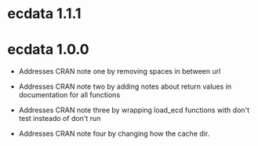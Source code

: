 # ecdata 1.1.1

# ecdata 1.0.0

* Addresses CRAN note one by removing spaces in between url

* Addresses CRAN note two by adding notes about return values in documentation for all functions

* Addresses CRAN note three by wrapping load_ecd functions with don't test insteado of don't run

* Addresses CRAN note four by changing how the cache dir.